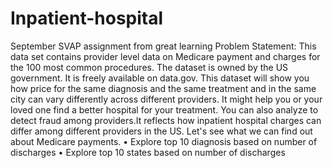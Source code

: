 # Inpatient-hospital
September SVAP assignment from great learning
Problem Statement: This data set contains provider level data on Medicare payment and charges for the 100 most common procedures. The dataset is owned by the US government. It is freely available on data.gov.
This dataset will show you how price for the same diagnosis and the same treatment and in the same city can vary differently across different providers. It might help you or your loved one find a better hospital for your treatment. You can also analyze to detect fraud among providers.It reflects how inpatient hospital charges can differ among different providers in the US. Let's see what we can find out about Medicare payments.
•	Explore top 10 diagnosis based on number of discharges
•	Explore top 10 states based on number of discharges
